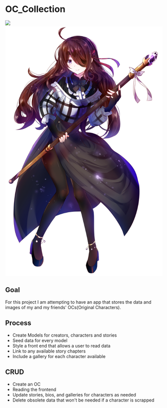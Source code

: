 # OC_Collection

![](images/unsafe_full.png)
![](images/Ko7Mqei.png)

## Goal

For this project I am attempting to have an app that stores the data and images of my and my friends' OCs(Original Characters). 

## Process

- Create Models for creators, characters and stories
- Seed data for every model
- Style a front end that allows a user to read data
- Link to any available story chapters
- Include a gallery for each character available

## CRUD
- Create an OC
- Reading the frontend
- Update stories, bios, and galleries for characters as needed
- Delete obsolete data that won't be needed if a character is scrapped